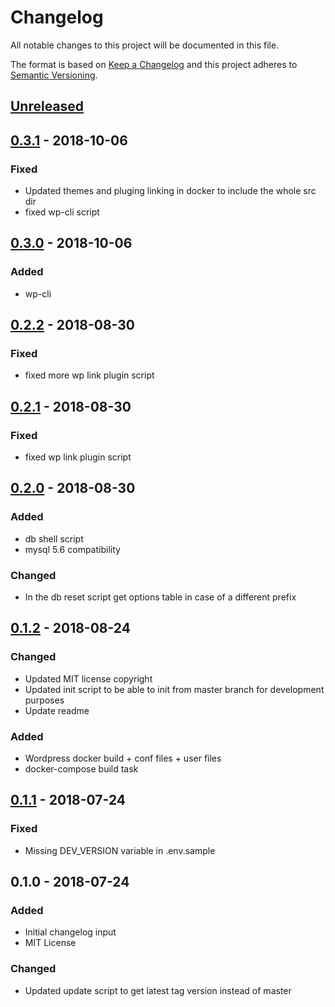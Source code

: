 # Changelog
All notable changes to this project will be documented in this file.

The format is based on [Keep a Changelog](http://keepachangelog.com/en/1.0.0/)
and this project adheres to [Semantic Versioning](http://semver.org/spec/v2.0.0.html).

## [Unreleased]

## [0.3.1] - 2018-10-06
### Fixed
- Updated themes and pluging linking in docker to include the whole src dir
- fixed wp-cli script

## [0.3.0] - 2018-10-06
### Added
- wp-cli

## [0.2.2] - 2018-08-30
### Fixed
- fixed more wp link plugin script

## [0.2.1] - 2018-08-30
### Fixed
- fixed wp link plugin script

## [0.2.0] - 2018-08-30
### Added
- db shell script
- mysql 5.6 compatibility

### Changed
- In the db reset script get options table in case of a different prefix

## [0.1.2] - 2018-08-24
### Changed
- Updated MIT license copyright
- Updated init script to be able to init from master branch for development purposes
- Update readme

### Added
- Wordpress docker build + conf files + user files
- docker-compose build task

## [0.1.1] - 2018-07-24
### Fixed
- Missing DEV_VERSION variable in .env.sample

## 0.1.0 - 2018-07-24
### Added
- Initial changelog input
- MIT License
### Changed
- Updated update script to get latest tag version instead of master


[Unreleased]: https://github.com//brandography/wp-dev/compare/0.3.1...HEAD
[0.3.1]: https://github.com//brandography/wp-dev/compare/0.3.0...0.3.1
[0.3.0]: https://github.com//brandography/wp-dev/compare/0.2.2...0.3.0
[0.2.2]: https://github.com//brandography/wp-dev/compare/0.2.1...0.2.2
[0.2.1]: https://github.com//brandography/wp-dev/compare/0.2.0...0.2.1
[0.2.0]: https://github.com//brandography/wp-dev/compare/0.1.2...0.2.0
[0.1.2]: https://github.com//brandography/wp-dev/compare/0.1.1...0.1.2
[0.1.1]: https://github.com//brandography/wp-dev/compare/0.1.0...0.1.1
